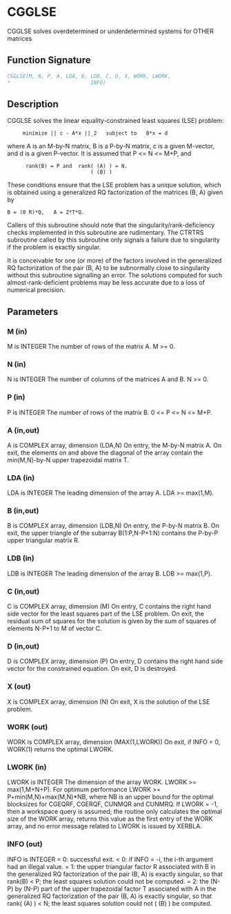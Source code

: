 # CGGLSE

CGGLSE solves overdetermined or underdetermined systems for OTHER matrices

## Function Signature

```fortran
CGGLSE(M, N, P, A, LDA, B, LDB, C, D, X, WORK, LWORK,
*                          INFO)
```

## Description


 CGGLSE solves the linear equality-constrained least squares (LSE)
 problem:

         minimize || c - A*x ||_2   subject to   B*x = d

 where A is an M-by-N matrix, B is a P-by-N matrix, c is a given
 M-vector, and d is a given P-vector. It is assumed that
 P <= N <= M+P, and

          rank(B) = P and  rank( (A) ) = N.
                               ( (B) )

 These conditions ensure that the LSE problem has a unique solution,
 which is obtained using a generalized RQ factorization of the
 matrices (B, A) given by

    B = (0 R)*Q,   A = Z*T*Q.

 Callers of this subroutine should note that the singularity/rank-deficiency checks
 implemented in this subroutine are rudimentary. The CTRTRS subroutine called by this
 subroutine only signals a failure due to singularity if the problem is exactly singular.

 It is conceivable for one (or more) of the factors involved in the generalized RQ
 factorization of the pair (B, A) to be subnormally close to singularity without this
 subroutine signalling an error. The solutions computed for such almost-rank-deficient
 problems may be less accurate due to a loss of numerical precision.


## Parameters

### M (in)

M is INTEGER The number of rows of the matrix A. M >= 0.

### N (in)

N is INTEGER The number of columns of the matrices A and B. N >= 0.

### P (in)

P is INTEGER The number of rows of the matrix B. 0 <= P <= N <= M+P.

### A (in,out)

A is COMPLEX array, dimension (LDA,N) On entry, the M-by-N matrix A. On exit, the elements on and above the diagonal of the array contain the min(M,N)-by-N upper trapezoidal matrix T.

### LDA (in)

LDA is INTEGER The leading dimension of the array A. LDA >= max(1,M).

### B (in,out)

B is COMPLEX array, dimension (LDB,N) On entry, the P-by-N matrix B. On exit, the upper triangle of the subarray B(1:P,N-P+1:N) contains the P-by-P upper triangular matrix R.

### LDB (in)

LDB is INTEGER The leading dimension of the array B. LDB >= max(1,P).

### C (in,out)

C is COMPLEX array, dimension (M) On entry, C contains the right hand side vector for the least squares part of the LSE problem. On exit, the residual sum of squares for the solution is given by the sum of squares of elements N-P+1 to M of vector C.

### D (in,out)

D is COMPLEX array, dimension (P) On entry, D contains the right hand side vector for the constrained equation. On exit, D is destroyed.

### X (out)

X is COMPLEX array, dimension (N) On exit, X is the solution of the LSE problem.

### WORK (out)

WORK is COMPLEX array, dimension (MAX(1,LWORK)) On exit, if INFO = 0, WORK(1) returns the optimal LWORK.

### LWORK (in)

LWORK is INTEGER The dimension of the array WORK. LWORK >= max(1,M+N+P). For optimum performance LWORK >= P+min(M,N)+max(M,N)*NB, where NB is an upper bound for the optimal blocksizes for CGEQRF, CGERQF, CUNMQR and CUNMRQ. If LWORK = -1, then a workspace query is assumed; the routine only calculates the optimal size of the WORK array, returns this value as the first entry of the WORK array, and no error message related to LWORK is issued by XERBLA.

### INFO (out)

INFO is INTEGER = 0: successful exit. < 0: if INFO = -i, the i-th argument had an illegal value. = 1: the upper triangular factor R associated with B in the generalized RQ factorization of the pair (B, A) is exactly singular, so that rank(B) < P; the least squares solution could not be computed. = 2: the (N-P) by (N-P) part of the upper trapezoidal factor T associated with A in the generalized RQ factorization of the pair (B, A) is exactly singular, so that rank( (A) ) < N; the least squares solution could not ( (B) ) be computed.

